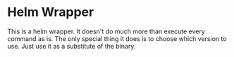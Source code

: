 # Helm Wrapper

This is a helm wrapper. It doesn't do much more than execute every command as
is. The only special thing it does is to choose which version to use. Just use
it as a substitute of the binary.
